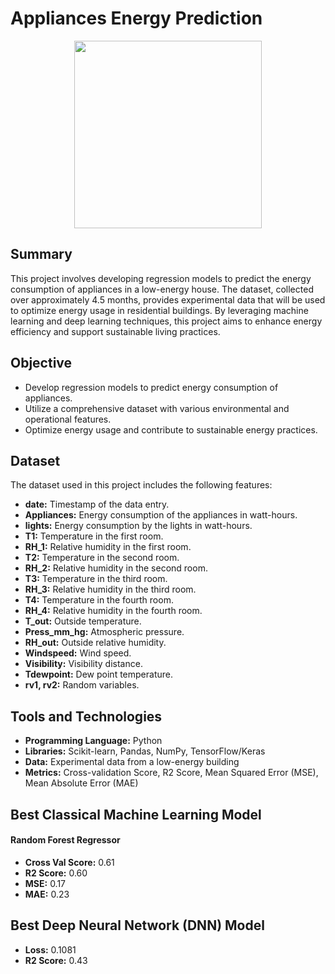 # Appliances Energy Prediction
<p align="center"> <img src="https://github.com/user-attachments/assets/1685f8c3-6268-4dc9-a6de-215733ae0462" height="300"/> </p>

## Summary
This project involves developing regression models to predict the energy consumption of appliances in a low-energy house. The dataset, collected over approximately 4.5 months, provides experimental data that will be used to optimize energy usage in residential buildings. By leveraging machine learning and deep learning techniques, this project aims to enhance energy efficiency and support sustainable living practices.

## Objective
- Develop regression models to predict energy consumption of appliances.
- Utilize a comprehensive dataset with various environmental and operational features.
- Optimize energy usage and contribute to sustainable energy practices.

## Dataset
The dataset used in this project includes the following features:
- **date:** Timestamp of the data entry.
- **Appliances:** Energy consumption of the appliances in watt-hours.
- **lights:** Energy consumption by the lights in watt-hours.
- **T1:** Temperature in the first room.
- **RH_1:** Relative humidity in the first room.
- **T2:** Temperature in the second room.
- **RH_2:** Relative humidity in the second room.
- **T3:** Temperature in the third room.
- **RH_3:** Relative humidity in the third room.
- **T4:** Temperature in the fourth room.
- **RH_4:** Relative humidity in the fourth room.
- **T_out:** Outside temperature.
- **Press_mm_hg:** Atmospheric pressure.
- **RH_out:** Outside relative humidity.
- **Windspeed:** Wind speed.
- **Visibility:** Visibility distance.
- **Tdewpoint:** Dew point temperature.
- **rv1, rv2:** Random variables.

## Tools and Technologies
- **Programming Language:** Python
- **Libraries:** Scikit-learn, Pandas, NumPy, TensorFlow/Keras
- **Data:** Experimental data from a low-energy building
- **Metrics:** Cross-validation Score, R2 Score, Mean Squared Error (MSE), Mean Absolute Error (MAE)

## Best Classical Machine Learning Model
#### Random Forest Regressor
- **Cross Val Score:** 0.61
- **R2 Score:** 0.60
- **MSE:** 0.17
- **MAE:** 0.23

## Best Deep Neural Network (DNN) Model
- **Loss:** 0.1081
- **R2 Score:** 0.43
